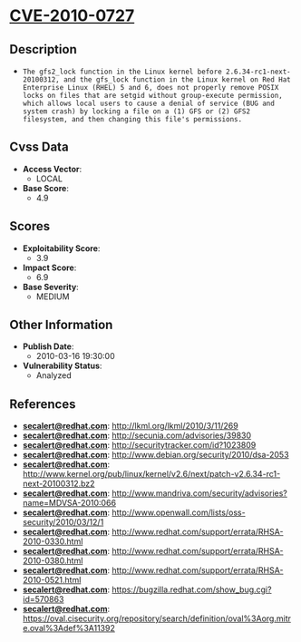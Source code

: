 
# [CVE-2010-0727](https://cve.mitre.org/cgi-bin/cvename.cgi?name=CVE-2010-0727)

## Description

- `The gfs2_lock function in the Linux kernel before 2.6.34-rc1-next-20100312, and the gfs_lock function in the Linux kernel on Red Hat Enterprise Linux (RHEL) 5 and 6, does not properly remove POSIX locks on files that are setgid without group-execute permission, which allows local users to cause a denial of service (BUG and system crash) by locking a file on a (1) GFS or (2) GFS2 filesystem, and then changing this file's permissions.`

## Cvss Data

- **Access Vector**:
  - LOCAL
- **Base Score**:
  - 4.9

## Scores

- **Exploitability Score**:
  - 3.9
- **Impact Score**:
  - 6.9
- **Base Severity**:
  - MEDIUM

## Other Information

- **Publish Date**:
  - 2010-03-16 19:30:00
- **Vulnerability Status**:
  - Analyzed

## References

- **secalert@redhat.com**: http://lkml.org/lkml/2010/3/11/269
- **secalert@redhat.com**: http://secunia.com/advisories/39830
- **secalert@redhat.com**: http://securitytracker.com/id?1023809
- **secalert@redhat.com**: http://www.debian.org/security/2010/dsa-2053
- **secalert@redhat.com**: http://www.kernel.org/pub/linux/kernel/v2.6/next/patch-v2.6.34-rc1-next-20100312.bz2
- **secalert@redhat.com**: http://www.mandriva.com/security/advisories?name=MDVSA-2010:066
- **secalert@redhat.com**: http://www.openwall.com/lists/oss-security/2010/03/12/1
- **secalert@redhat.com**: http://www.redhat.com/support/errata/RHSA-2010-0330.html
- **secalert@redhat.com**: http://www.redhat.com/support/errata/RHSA-2010-0380.html
- **secalert@redhat.com**: http://www.redhat.com/support/errata/RHSA-2010-0521.html
- **secalert@redhat.com**: https://bugzilla.redhat.com/show_bug.cgi?id=570863
- **secalert@redhat.com**: https://oval.cisecurity.org/repository/search/definition/oval%3Aorg.mitre.oval%3Adef%3A11392
